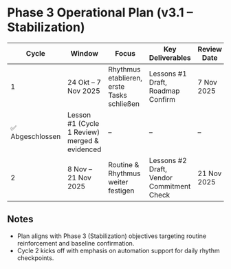 # Phase 3 Operational Plan (v3.1 – Stabilization)

| Cycle | Window | Focus | Key Deliverables | Review Date | Owner |
|-------|--------|-------|------------------|-------------|-------|
| 1 | 24 Okt – 7 Nov 2025 | Rhythmus etablieren, erste Tasks schließen | Lessons #1 Draft, Roadmap Confirm | 7 Nov 2025 | stephan-adod |
| ✅ Abgeschlossen | Lesson #1 (Cycle 1 Review) merged & evidenced | – | – | – | – |
| 2 | 8 Nov – 21 Nov 2025 | Routine & Rhythmus weiter festigen | Lessons #2 Draft, Vendor Commitment Check | 21 Nov 2025 | stephan-adod |

## Notes
- Plan aligns with Phase 3 (Stabilization) objectives targeting routine reinforcement and baseline confirmation.  
- Cycle 2 kicks off with emphasis on automation support for daily rhythm checkpoints.
